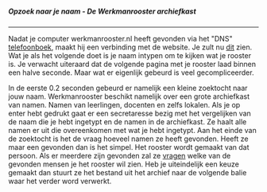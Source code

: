 ##### Opzoek naar je naam - De Werkmanrooster archiefkast
---

Nadat je computer werkmanrooster.nl heeft gevonden via het "DNS" [telefoonboek](/intypen), maakt hij een verbinding met de website. Je zult nu [dit](http://werkmanrooster.nl) zien. Wat je als het volgende doet is je naam intypen om te kijken wat je rooster is. Je verwacht uiteraard dat de volgende pagina met je rooster laad binnen een halve seconde. Maar wat er eigenlijk gebeurd is veel gecompliceerder.  

In de eerste 0.2 seconden gebeurd er namelijk een kleine zoektocht naar jouw naam. Werkmanrooster beschikt namelijk over een grote archiefkast van namen. Namen van leerlingen, docenten en zelfs lokalen. Als je op enter hebt gedrukt gaat er een secretaresse bezig met het vergelijken van de naam die je hebt ingetypt en de namen in de archiefkast. Ze haalt alle namen er uit die overeenkomen met wat je hebt ingetypt. Aan het einde van de zoektocht is het de vraag hoeveel namen ze heeft gevonden. Heeft ze maar een gevonden dan is het simpel. Het rooster wordt gemaakt van dat persoon. Als er meerdere zijn gevonden zal ze [vragen](http://werkmanrooster.nl/rooster/Bram) welke van de gevonden mensen je het rooster wil zien. Heb je uiteindelijk een keuze gemaakt dan stuurt ze het bestand uit het archief naar de volgende balie waar het verder word verwerkt.
